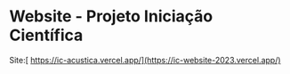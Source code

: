 # Website - Projeto Iniciação Científica 
Site:[ https://ic-acustica.vercel.app/](https://ic-website-2023.vercel.app/)
